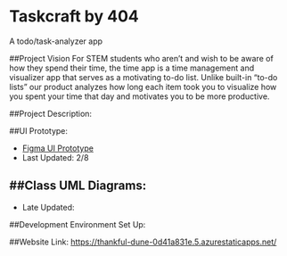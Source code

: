 # Taskcraft by 404
A todo/task-analyzer app

##Project Vision
For STEM students who aren’t and wish to be aware of how they spend their time, the time app is a time management and visualizer app that serves as a motivating to-do list.
Unlike built-in “to-do lists” our product analyzes how long each item took you to visualize how you spent your time that day and motivates you to be more productive.

##Project Description:

##UI Prototype: 
- [Figma UI Prototype](https://www.figma.com/file/ZOc6xjfhkhTE3yyKUHFoGL/404-visualizer-app?type=design&node-id=0%3A1&mode=design&t=Oi5bb2p3YFzPVBrt-1)
- Last Updated: 2/8

##Class UML Diagrams: 
- 
- Late Updated: 

##Development Environment Set Up:

##Website Link: https://thankful-dune-0d41a831e.5.azurestaticapps.net/

